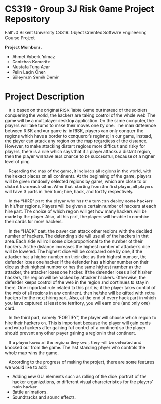 # **CS319 - Group 3J Risk Game Project Repository**

Fall'20 Bilkent University CS319: Object Oriented Software Engineering Course Project

**Project Members:**
  - Ahmet Ayberk Yılmaz
  - Denizhan Kemeröz
  - Mustafa Tuna Acar
  - Pelin Laçin Önen
  - Süleyman Semih Demir
  
# Project Description

&nbsp;&nbsp;&nbsp;It is based on the original RISK Table Game but instead of the soldiers conquering the world, the hackers are taking control of the whole web. The game will be a multiplayer desktop application. On the same computer, the players will take turns to make their moves one by one. The main difference between RISK and our game is: in RISK, players can only conquer the regions which have a border to conqueror’s regions; in our game, instead, the player can attack any region on the map regardless of the distance. However, to make attacking distant regions more difficult and risky for players, there is a rule which says that if a player attacks a distant region, then the player will have less chance to be successful, because of a higher level of ping.

&nbsp;&nbsp;&nbsp;Regarding the map of the game, it includes all regions in the world, with their exact places on all continents. At the beginning of the game, players will be given randomly selected regions by game, which are close to or distant from each other. After that, starting from the first player, all players will have 3 parts in their turn; hire, hack, and fortify respectively.

&nbsp;&nbsp;&nbsp;In the “HIRE” part, the player who has the turn can deploy some hackers in his/her regions. Players will be given a certain number of hackers at each hire part. The choice of which region will get how many hackers will be made by the player.  Also, at this part, the players will be able to combine their cards for more hackers.

&nbsp;&nbsp;&nbsp;In the “HACK” part, the player can attack other regions with the decided number of hackers. The defending side will use all of the hackers in that area. Each side will roll some dice proportional to the number of their hackers. As the distance increases the highest number of attacker’s dice will be lowered. The highest dice will be compared one by one, if the attacker has a higher number on their dice as their highest number, the defender loses one hacker. If the defender has a higher number on their dice as their highest number or has the same highest number as the attacker, the attacker loses one hacker. If the defender loses all of his/her hackers, the region will be hacked by attacker hackers. Otherwise, the defender keeps control of the web in the region and continues to stay in there. One important rule related to this part is; if the player takes control of the web of all regions in any continent, then he/she will be gifted with extra hackers for the next hiring part. Also, at the end of every hack part in which you have captured at least one territory, you will earn one (and only one) card.

&nbsp;&nbsp;&nbsp;In the third part, namely “FORTIFY”, the player will choose which region to hire their hackers on. This is important because the player will gain cards and extra hackers after gaining full control of a continent so the player should prevent any other player gaining a region in that continent.

&nbsp;&nbsp;&nbsp;If a player loses all the regions they own, they will be defeated and knocked out from the game. The last standing player who controls the whole map wins the game.

&nbsp;&nbsp;&nbsp;According to the progress of making the project, there are some features we would like to add:
  - Adding new GUI elements such as rolling of the dice, portrait of the hacker organizations, or different visual characteristics for the players’ main hacker.
  - Battle animations.
  - Soundtracks and sound effects.
